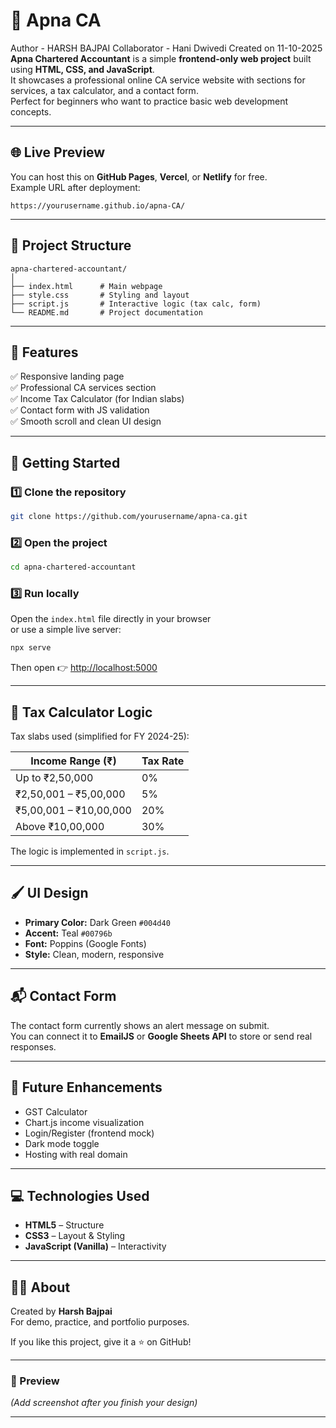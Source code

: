 # 🧾 Apna CA

Author - HARSH BAJPAI
Collaborator - Hani Dwivedi
Created on 11-10-2025
**Apna Chartered Accountant** is a simple **frontend-only web project** built using **HTML, CSS, and JavaScript**.  
It showcases a professional online CA service website with sections for services, a tax calculator, and a contact form.  
Perfect for beginners who want to practice basic web development concepts.

---

## 🌐 Live Preview

You can host this on **GitHub Pages**, **Vercel**, or **Netlify** for free.  
Example URL after deployment:
```
https://yourusername.github.io/apna-CA/
```

---

## 📁 Project Structure
```
apna-chartered-accountant/
│
├── index.html      # Main webpage
├── style.css       # Styling and layout
├── script.js       # Interactive logic (tax calc, form)
└── README.md       # Project documentation
```

---

## 🧩 Features
✅ Responsive landing page  
✅ Professional CA services section  
✅ Income Tax Calculator (for Indian slabs)  
✅ Contact form with JS validation  
✅ Smooth scroll and clean UI design  

---

## 🚀 Getting Started

### 1️⃣ Clone the repository
```bash
git clone https://github.com/yourusername/apna-ca.git
```

### 2️⃣ Open the project
```bash
cd apna-chartered-accountant
```

### 3️⃣ Run locally
Open the `index.html` file directly in your browser  
or use a simple live server:
```bash
npx serve
```

Then open 👉 [http://localhost:5000](http://localhost:5000)

---

## 🧮 Tax Calculator Logic
Tax slabs used (simplified for FY 2024-25):

| Income Range (₹)     | Tax Rate  |
|----------------------|-----------|
| Up to ₹2,50,000      | 0%        |
| ₹2,50,001 – ₹5,00,000| 5%        |
| ₹5,00,001 – ₹10,00,000| 20%      |
| Above ₹10,00,000     | 30%       |

The logic is implemented in `script.js`.

---

## 🖌️ UI Design
- **Primary Color:** Dark Green `#004d40`  
- **Accent:** Teal `#00796b`  
- **Font:** Poppins (Google Fonts)  
- **Style:** Clean, modern, responsive  

---

## 📬 Contact Form
The contact form currently shows an alert message on submit.  
You can connect it to **EmailJS** or **Google Sheets API** to store or send real responses.

---

## 🧠 Future Enhancements
- GST Calculator  
- Chart.js income visualization  
- Login/Register (frontend mock)  
- Dark mode toggle  
- Hosting with real domain  

---

## 💻 Technologies Used
- **HTML5** – Structure  
- **CSS3** – Layout & Styling  
- **JavaScript (Vanilla)** – Interactivity  

---

## 👨‍💼 About
Created by **Harsh Bajpai**  
For demo, practice, and portfolio purposes.

If you like this project, give it a ⭐ on GitHub!

---

### 📸 Preview
*(Add screenshot after you finish your design)*

---

